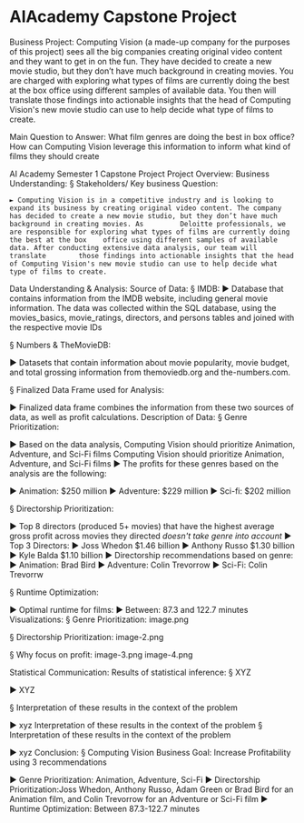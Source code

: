 # AIAcademy Capstone Project
Business Project: Computing Vision (a made-up company for the purposes of this project) sees all the big companies creating original video content and they want to get in on the fun. They have decided to create a new movie studio, but they don’t have much background in creating movies. You are charged with exploring what types of films are currently doing the best at the box office using different samples of available data. You then will translate those findings into actionable insights that the head of Computing Vision's new movie studio can use to help decide what type of films to create.

Main Question to Answer: What film genres are doing the best in box office? How can Computing Vision leverage this information to inform what kind of films they should create

AI Academy Semester 1 Capstone Project
Project Overview:
Business Understanding:
§ Stakeholders/ Key business Question:

    ► Computing Vision is in a competitive industry and is looking to expand its business by creating original video content. The company has decided to create a new movie studio, but they don’t have much background in creating movies. As         Deloitte professionals, we are responsible for exploring what types of films are currently doing the best at the box    office using different samples of available data. After conducting extensive data analysis, our team will translate        those findings into actionable insights that the head of Computing Vision's new movie studio can use to help decide what type of films to create.
Data Understanding & Analysis:
Source of Data:
§ IMDB:
► Database that contains information from the IMDB website, including general movie information. The data was collected within the SQL database, using the movies_basics, movie_ratings, directors, and persons tables and joined with the respective movie IDs

§ Numbers & TheMovieDB:

► Datasets that contain information about movie popularity, movie budget, and total grossing information from themoviedb.org and the-numbers.com.


§ Finalized Data Frame used for Analysis:

 ► Finalized data frame combines the information from these two sources of data, as well as profit calculations.
Description of Data:
§ Genre Prioritization:

► Based on the data analysis, Computing Vision should prioritize Animation, Adventure, and Sci-Fi films
Computing Vision should prioritize Animation, Adventure, and Sci-Fi films
► The profits for these genres based on the analysis are the following:

   ► Animation: $250 million
   ► Adventure: $229 million
   ► Sci-fi: $202 million

§ Directorship Prioritization:

► Top 8 directors (produced 5+ movies) that have the highest average gross profit across movies they directed *doesn't  take genre into account* 
► Top 3 Directors:
    ► Joss Whedon $1.46 billion
    ► Anthony Russo $1.30 billion
    ► Kyle Balda $1.10 billion
► Directorship recommendations based on genre: 
    ► Animation: Brad Bird
    ► Adventure: Colin Trevorrow
    ► Sci-Fi: Colin Trevorrw

§ Runtime Optimization:

► Optimal runtime for films: 
    ► Between: 87.3 and 122.7 minutes
Visualizations:
§ Genre Prioritization: image.png

§ Directorship Prioritization: image-2.png

§ Why focus on profit: image-3.png image-4.png

Statistical Communication:
Results of statistical inference:
§ XYZ

► XYZ

§ Interpretation of these results in the context of the problem

► xyz
Interpretation of these results in the context of the problem
§ Interpretation of these results in the context of the problem

► xyz
Conclusion:
§ Computing Vision Business Goal: Increase Profitability using 3 recommendations

► Genre Prioritization: Animation, Adventure, Sci-Fi
► Directorship Prioritization:Joss Whedon, Anthony Russo, Adam Green or  Brad Bird for an Animation film, and Colin     Trevorrow for an Adventure or Sci-Fi film 
► Runtime Optimization: Between 87.3-122.7 minutes
